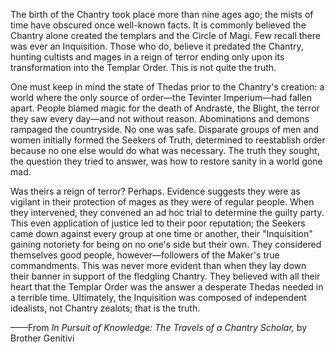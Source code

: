 The birth of the Chantry took place more than nine ages ago; the mists of time have obscured once well-known facts. It is commonly believed the Chantry alone created the templars and the Circle of Magi. Few recall there was ever an Inquisition. Those who do, believe it predated the Chantry, hunting cultists and mages in a reign of terror ending only upon its transformation into the Templar Order. This is not quite the truth.

One must keep in mind the state of Thedas prior to the Chantry's creation: a world where the only source of order—the Tevinter Imperium—had fallen apart. People blamed magic for the death of Andraste, the Blight, the terror they saw every day—and not without reason. Abominations and demons rampaged the countryside. No one was safe. Disparate groups of men and women initially formed the Seekers of Truth, determined to reestablish order because no one else would do what was necessary. The truth they sought, the question they tried to answer, was how to restore sanity in a world gone mad.

Was theirs a reign of terror? Perhaps. Evidence suggests they were as vigilant in their protection of mages as they were of regular people. When they intervened, they convened an ad hoc trial to determine the guilty party. This even application of justice led to their poor reputation; the Seekers came down against every group at one time or another, their "Inquisition" gaining notoriety for being on no one's side but their own. They considered themselves good people, however—followers of the Maker's true commandments. This was never more evident than when they lay down their banner in support of the fledgling Chantry. They believed with all their heart that the Templar Order was the answer a desperate Thedas needed in a terrible time. Ultimately, the Inquisition was composed of independent idealists, not Chantry zealots; that is the truth.

——From <i> In Pursuit of Knowledge: The Travels of a Chantry Scholar, </i> by Brother Genitivi
